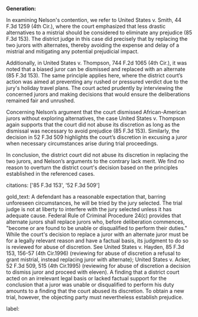 **Generation:**

In examining Nelson's contention, we refer to United States v. Smith, 44 F.3d 1259 (4th Cir.), where the court emphasized that less drastic alternatives to a mistrial should be considered to eliminate any prejudice (85 F.3d 153). The district judge in this case did precisely that by replacing the two jurors with alternates, thereby avoiding the expense and delay of a mistrial and mitigating any potential prejudicial impact.

Additionally, in United States v. Thompson, 744 F.2d 1065 (4th Cir.), it was noted that a biased juror can be dismissed and replaced with an alternate (85 F.3d 153). The same principle applies here, where the district court’s action was aimed at preventing any rushed or pressured verdict due to the jury's holiday travel plans. The court acted prudently by interviewing the concerned jurors and making decisions that would ensure the deliberations remained fair and unrushed.

Concerning Nelson’s argument that the court dismissed African-American jurors without exploring alternatives, the case United States v. Thompson again supports that the court did not abuse its discretion as long as the dismissal was necessary to avoid prejudice (85 F.3d 153). Similarly, the decision in 52 F.3d 509 highlights the court’s discretion in excusing a juror when necessary circumstances arise during trial proceedings.

In conclusion, the district court did not abuse its discretion in replacing the two jurors, and Nelson’s arguments to the contrary lack merit. We find no reason to overturn the district court's decision based on the principles established in the referenced cases.

citations: ['85 F.3d 153', '52 F.3d 509']

gold_text: A defendant has a reasonable expectation that, barring unforeseen circumstances, he will be tried by the jury selected. The trial judge is not at liberty to interfere with the jury selected unless it has adequate cause. Federal Rule of Criminal Procedure 24(c) provides that alternate jurors shall replace jurors who, before deliberation commences, "become or are found to be unable or disqualified to perform their duties." While the court's decision to replace a juror with an alternate juror must be for a legally relevant reason and have a factual basis, its judgment to do so is reviewed for abuse of discretion. See United States v. Hayden, 85 F.3d 153, 156-57 (4th Cir.1996) (reviewing for abuse of discretion a refusal to grant mistrial, instead replacing juror with alternate); United States v. Acker, 52 F.3d 509, 515 (4th Cir.1995) (reviewing for abuse of discretion a decision to dismiss juror and proceed with eleven). A finding that a district court acted on an irrelevant legal basis or lacked factual support for the conclusion that a juror was unable or disqualified to perform his duty amounts to a finding that the court abused its discretion. To obtain a new trial, however, the objecting party must nevertheless establish prejudice.

label: 